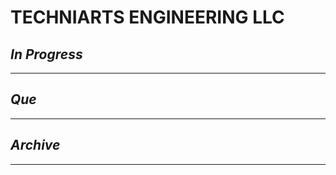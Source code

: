 # TECHNIARTS ENGINEERING LLC

## *In Progress*

--------------------

## *Que*

-----------------------------------
## *Archive*

-----------------------------------
